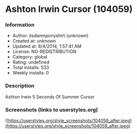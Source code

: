 # Ashton Irwin Cursor (104059)

### Information
- Author: itsdamnponyshirt (unknown)
- Created at: unknown
- Updated at: 8/4/2014, 1:57:41 AM
- License: NO-REDISTRIBUTION
- Category: global
- Rating: undefined
- Total installs: 533
- Weekly installs: 0


### Description
Ashton Irwin 5 Seconds Of Summer Cursor


### Screenshots (links to userstyles.org)
![https://userstyles.org/style_screenshots/104059_after.jpeg](https://userstyles.org/style_screenshots/104059_after.jpeg)


